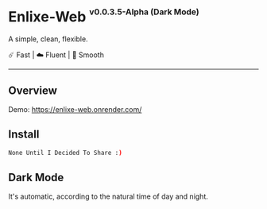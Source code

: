 # Enlixe-Web <sup><sup><sub>v0.0.3.5-Alpha (Dark Mode)</sub></sup></sup>

A simple, clean, flexible.

☄️ Fast | ☁️ Fluent | 🌙 Smooth

---

## Overview

Demo: https://enlixe-web.onrender.com/

<!--<p>
<kbd>
  <img src="https://raw.githubusercontent.com/nanxiaobei/hugo-paper/master/images/screenshot.png" alt="Paper">
</kbd>
</p>

<p>
<kbd>
  <img src="https://raw.githubusercontent.com/nanxiaobei/hugo-paper/master/images/screenshot_dark.png" alt="Paper Dark Mode">
</kbd>
</p>-->

## Install

```bash
None Until I Decided To Share :)
```

## Dark Mode

It's automatic, according to the natural time of day and night.
